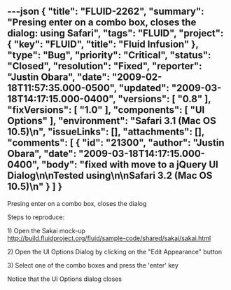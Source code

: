 ---json
{
  "title": "FLUID-2262",
  "summary": "Presing enter on a combo box, closes the dialog: using Safari",
  "tags": "FLUID",
  "project": {
    "key": "FLUID",
    "title": "Fluid Infusion"
  },
  "type": "Bug",
  "priority": "Critical",
  "status": "Closed",
  "resolution": "Fixed",
  "reporter": "Justin Obara",
  "date": "2009-02-18T11:57:35.000-0500",
  "updated": "2009-03-18T14:17:15.000-0400",
  "versions": [
    "0.8"
  ],
  "fixVersions": [
    "1.0"
  ],
  "components": [
    "UI Options"
  ],
  "environment": "Safari 3.1 (Mac OS 10.5)\n",
  "issueLinks": [],
  "attachments": [],
  "comments": [
    {
      "id": "21300",
      "author": "Justin Obara",
      "date": "2009-03-18T14:17:15.000-0400",
      "body": "fixed with move to a jQuery UI Dialog\n\nTested using\n\nSafari 3.2 (Mac OS 10.5)\n"
    }
  ]
}
---
Presing enter on a combo box, closes the dialog

Steps to reproduce:

1\) Open the Sakai mock-up\
<http://build.fluidproject.org/fluid/sample-code/shared/sakai/sakai.html>

2\) Open the UI Options Dialog by clicking on the "Edit Appearance" button

3\) Select one of the combo boxes and press the 'enter' key

Notice that the UI Options dialog closes

        